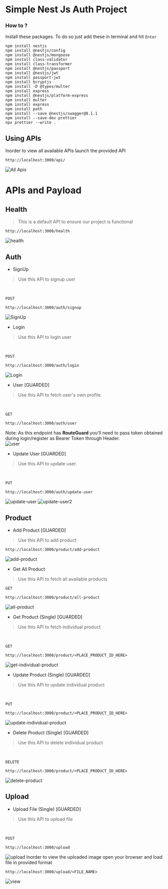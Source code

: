 
# Simple Nest Js Auth Project

### How to ?
Install these packages. To do so just add these in terminal and hit `Enter`
```
npm install nestjs
npm install @nestjs/config
npm install @nestjs/mongoose
npm install class-validator
npm install class-transformer
npm install @nestjs/passport
npm install @nestjs/jwt
npm install passport-jwt
npm install bcryptjs
npm install -D @types/multer
npm install express
npm install @nestjs/platform-express
npm install multer
npm install express
npm install path
npm install --save @nestjs/swagger@8.1.1
npm install --save-dev prettier
npx prettier --write .

```

## Using APIs
Inorder to view all available APIs launch the provided API
```
http://localhost:3000/api/
```
![All Apis](apis.png)

# APIs and Payload
## Health
> This is a default API to ensure our project is functional
```
http://localhost:3000/health
```
![health](health.png)

## Auth
- SignUp 
> Use this API to signup user
<br>

`POST`
```
http://localhost:3000/auth/signup
```
![SignUp](signup.png)


- Login
> Use this API to login user
<br>

`POST`
```
http://localhost:3000/auth/login
```
![Login](login.png)


- User [GUARDED]
> Use this API to fetch user's own profile. 
<br>

`GET`
```
http://localhost:3000/auth/user
```
Note: As this endpoint has **RouteGuard** you'll need to pass token obtained during login/register as Bearer Token through Header.
<br>
![user](user.png)


- Update User [GUARDED]
> Use this API to update user. 
<br>

`PUT`
```
http://localhost:3000/auth/update-user
```
![update-user](update-user1.png)
![update-user2](update-user2.png)

## Product
- Add Product [GUARDED]
> Use this API to add product
```
http://localhost:3000/product/add-product
```
![add-product](add-product.png)

- Get All Product
> Use this API to fetch all available products

`GET`
```
http://localhost:3000/product/all-product
```
![all-product](all-product.png)

- Get Product (Single) [GUARDED]
> Use this API to fetch individual product
<br>

`GET`
```
http://localhost:3000/product/<PLACE_PRODUCT_ID_HERE>
```
![get-individual-product](get-individual-product.png)


- Update Product (Single) [GUARDED]
> Use this API to update individual product
<br>

`PUT`
```
http://localhost:3000/product/<PLACE_PRODUCT_ID_HERE>
```
![update-individual-product](update-individual-product.png)


- Delete Product (Single) [GUARDED]
> Use this API to delete individual product
<br>

`DELETE`
```
http://localhost:3000/product/<PLACE_PRODUCT_ID_HERE>
```
![delete-product](delete-product.png)


## Upload

- Upload File (Single) [GUARDED]
> Use this API to upload file
<br>

`POST`
```
http://localhost:3000/upload
```
![upload](upload.png)
Inorder to view the uploaded image open your browser and load file in provided format
```
http://localhost:3000/upload/<FILE_NAME>
```
![view](view.png)